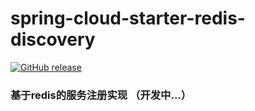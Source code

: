 # spring-cloud-starter-redis-discovery 
<p><a href="http://search.maven.org/#search%7Cga%7C1%7Ccom.huaching"></a><a href="https://github.com/atme26/redis-discovery-spring-cloud-starter/releases"><img src="https://camo.githubusercontent.com/795f06dcbec8d5adcfadc1eb7a8ac9c7d5007fce/68747470733a2f2f696d672e736869656c64732e696f2f62616467652f72656c656173652d646f776e6c6f61642d6f72616e67652e737667" alt="GitHub release" data-canonical-src="https://img.shields.io/badge/release-download-orange.svg" style="max-width:100%;"></a>

### 基于redis的服务注册实现 （开发中...）



